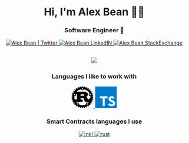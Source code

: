 <div align="center">
<h1>Hi, I'm Alex Bean 👨‍💻</h1>
<h3>Software Engineer 🦀</h3>

<a href="https://twitter.com/Bean_D10S">
  <img alt="Alex Bean | Twitter" width="32px" src="https://raw.githubusercontent.com/peterthehan/peterthehan/master/assets/twitter.svg" />
</a>
<a href="https://www.linkedin.com/in/alejandrobeancasas/">
  <img alt="Alex Bean LinkedIN" width="32px" src="https://raw.githubusercontent.com/peterthehan/peterthehan/master/assets/linkedin.svg" />
</a>
<a href="https://substrate.stackexchange.com/users/2762/alex-bean">
  <img alt="Alex Bean StackExchange" width="34px" src="https://raw.githubusercontent.com/omidnikrah/github-readme-stackoverflow/master/stackoverflow.svg" />
</a>
  
<br/>
<br/>
 
 ![](https://visitor-badge.glitch.me/badge?page_id=AlexD10S)


<h3>Languages I like to work with</h3>
<p> <a href="https://reactjs.org/" target="_blank" rel="noreferrer"><img src="https://raw.githubusercontent.com/devicons/devicon/master/icons/rust/rust-plain.svg" alt="rust" width="60" height="60"/> </a> <a href="https://www.typescriptlang.org/" target="_blank" rel="noreferrer"> <img src="https://raw.githubusercontent.com/devicons/devicon/master/icons/typescript/typescript-original.svg" alt="typescript" width="60" height="60"/> </a> </p>

<h3>Smart Contracts languages I use</h3>
<p> <a href="https://use.ink/" target="_blank" rel="noreferrer"><img src="https://use.ink/assets/files/ink-logo-with-squid-black-014f54e1fc598b865cda5d8d72fcf7f3.svg" alt="ink!" width="70" height="70"/> </a>  <a href="https://docs.soliditylang.org/" target="_blank" rel="noreferrer"><img src="https://docs.soliditylang.org/en/v0.8.11/_static/logo.svg" alt="rust" width="60" height="60"/> </a>
 </p>
   </div>
